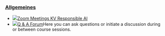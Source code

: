 ### [Allgemeines](https://moodle.jku.at/jku/course/view.php?id=12217#section-0)


* [![](https://moodle.jku.at/jku/theme/image.php/classic/zoom/1600773234/icon)Zoom Meetings KV Responsible AI](https://moodle.jku.at/jku/mod/zoom/view.php?id=4404498)
* [![](https://moodle.jku.at/jku/theme/image.php/classic/forum/1600773234/icon)Q & A Forum](https://moodle.jku.at/jku/mod/forum/view.php?id=4401212)Here you can ask questions or initiate a discussion during or between course sessions.   




